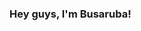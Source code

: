 ### Hey guys, I'm Busaruba!

<!--
**Busaruba2011/Busaruba2011** is a ✨ _special_ ✨ repository because its `README.md` (this file) appears on your GitHub profile.

My name is pronounced 'buz-a-rubber'. I like coding and game development. I got into it because I love gaming and decided to try and make my own games. I didn't publish them (exept 2 I don't update). The usernames I use are: Busaruba, busaruba, Busaruba2011, Busaruba2605 and busarubayo.

- 🔭 I’m currently working on lots of things.
- 🌱 I’m currently learning C# and Unity
- 🤔 I’m looking for help with making an updater for my programs and games
- 💬 Ask me about things I like
- 😄 Pronouns: He, him, Bus, them
- ⚡ Fun fact: I came up with the name Busaruba when I was 7! I just made it up

Have a good day and cya all later!
